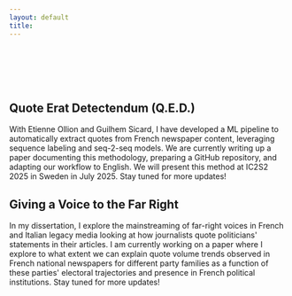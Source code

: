 ```yaml
---
layout: default
title: 
---
```


<div style="height: 70px;"></div>

## Quote Erat Detectendum (Q.E.D.)

With Etienne Ollion and Guilhem Sicard, I have developed a ML pipeline to automatically extract quotes from French newspaper content, leveraging sequence labeling and seq-2-seq models. 
We are currently writing up a paper documenting this methodology, preparing a GitHub repository, and adapting our workflow to English. 
We will present this method at IC2S2 2025 in Sweden in July 2025. Stay tuned for more updates!


## Giving a Voice to the Far Right

In my dissertation, I explore the mainstreaming of far-right voices in French and Italian legacy media looking at how journalists quote politicians' statements in their articles. 
I am currently working on a paper where I explore to what extent we can explain quote volume trends observed in French national newspapers for different party families as a function of these parties' electoral trajectories and presence in French political institutions. 
Stay tuned for more updates!

<div style="height: 70px;"></div>
